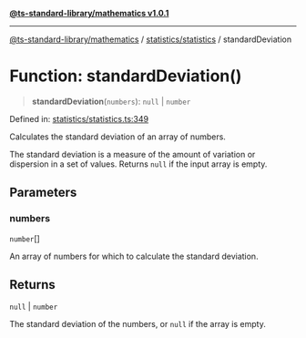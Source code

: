 [**@ts-standard-library/mathematics v1.0.1**](../../../README.md)

***

[@ts-standard-library/mathematics](../../../README.md) / [statistics/statistics](../README.md) / standardDeviation

# Function: standardDeviation()

> **standardDeviation**(`numbers`): `null` \| `number`

Defined in: [statistics/statistics.ts:349](https://github.com/gabaudette/ts-stdlib/blob/7333da76bc775fbabd0907ad8519b912cfc2fe26/packages/mathematics/src/statistics/statistics.ts#L349)

Calculates the standard deviation of an array of numbers.

The standard deviation is a measure of the amount of variation or dispersion in a set of values.
Returns `null` if the input array is empty.

## Parameters

### numbers

`number`[]

An array of numbers for which to calculate the standard deviation.

## Returns

`null` \| `number`

The standard deviation of the numbers, or `null` if the array is empty.
